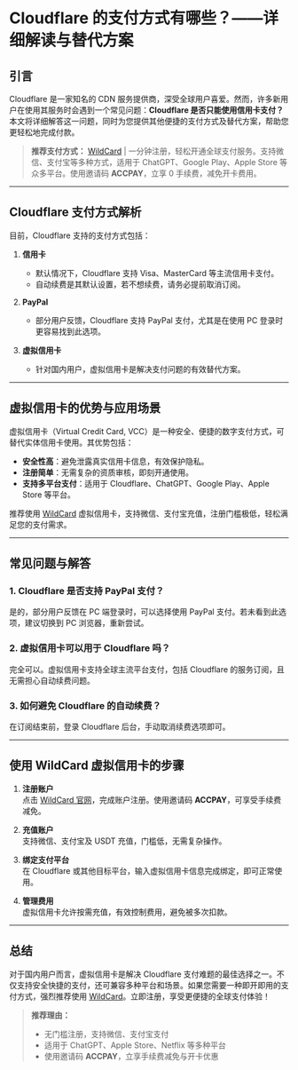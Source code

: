 # Cloudflare 的支付方式有哪些？——详细解读与替代方案

## 引言

Cloudflare 是一家知名的 CDN 服务提供商，深受全球用户喜爱。然而，许多新用户在使用其服务时会遇到一个常见问题：**Cloudflare 是否只能使用信用卡支付？** 本文将详细解答这一问题，同时为您提供其他便捷的支付方式及替代方案，帮助您更轻松地完成付款。

> **推荐支付方式：** [WildCard](https://bit.ly/bewildcard) | 一分钟注册，轻松开通全球支付服务。支持微信、支付宝等多种方式，适用于 ChatGPT、Google Play、Apple Store 等众多平台。使用邀请码 **ACCPAY**，立享 0 手续费，减免开卡费用。

---

## Cloudflare 支付方式解析

目前，Cloudflare 支持的支付方式包括：

1. **信用卡**
   - 默认情况下，Cloudflare 支持 Visa、MasterCard 等主流信用卡支付。
   - 自动续费是其默认设置，若不想续费，请务必提前取消订阅。

2. **PayPal**
   - 部分用户反馈，Cloudflare 支持 PayPal 支付，尤其是在使用 PC 登录时更容易找到此选项。

3. **虚拟信用卡**
   - 针对国内用户，虚拟信用卡是解决支付问题的有效替代方案。

---

## 虚拟信用卡的优势与应用场景

虚拟信用卡（Virtual Credit Card, VCC）是一种安全、便捷的数字支付方式，可替代实体信用卡使用。其优势包括：

- **安全性高**：避免泄露真实信用卡信息，有效保护隐私。  
- **注册简单**：无需复杂的资质审核，即刻开通使用。  
- **支持多平台支付**：适用于 Cloudflare、ChatGPT、Google Play、Apple Store 等平台。

推荐使用 [WildCard](https://bit.ly/bewildcard) 虚拟信用卡，支持微信、支付宝充值，注册门槛极低，轻松满足您的支付需求。

---

## 常见问题与解答

### 1. **Cloudflare 是否支持 PayPal 支付？**
是的，部分用户反馈在 PC 端登录时，可以选择使用 PayPal 支付。若未看到此选项，建议切换到 PC 浏览器，重新尝试。

### 2. **虚拟信用卡可以用于 Cloudflare 吗？**
完全可以。虚拟信用卡支持全球主流平台支付，包括 Cloudflare 的服务订阅，且无需担心自动续费问题。

### 3. **如何避免 Cloudflare 的自动续费？**
在订阅结束前，登录 Cloudflare 后台，手动取消续费选项即可。

---

## 使用 WildCard 虚拟信用卡的步骤

1. **注册账户**  
   点击 [WildCard 官网](https://bit.ly/bewildcard)，完成账户注册。使用邀请码 **ACCPAY**，可享受手续费减免。

2. **充值账户**  
   支持微信、支付宝及 USDT 充值，门槛低，无需复杂操作。

3. **绑定支付平台**  
   在 Cloudflare 或其他目标平台，输入虚拟信用卡信息完成绑定，即可正常使用。

4. **管理费用**  
   虚拟信用卡允许按需充值，有效控制费用，避免被多次扣款。

---

## 总结

对于国内用户而言，虚拟信用卡是解决 Cloudflare 支付难题的最佳选择之一。不仅支持安全快捷的支付，还可兼容多种平台和场景。如果您需要一种即开即用的支付方式，强烈推荐使用 [WildCard](https://bit.ly/bewildcard)。立即注册，享受更便捷的全球支付体验！

> **推荐理由：**  
> - 无门槛注册，支持微信、支付宝支付  
> - 适用于 ChatGPT、Apple Store、Netflix 等多种平台  
> - 使用邀请码 **ACCPAY**，立享手续费减免与开卡优惠  
